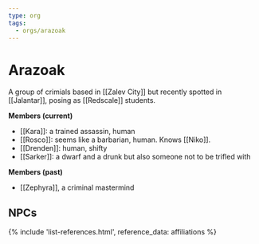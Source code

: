 ```yaml
---
type: org
tags:
  - orgs/arazoak
---
```


# Arazoak
A group of crimials based in [[Zalev City]] but recently spotted in [[Jalantar]], posing as [[Redscale]] students.

**Members (current)**
- [[Kara]]: a trained assassin, human
- [[Rosco]]: seems like a barbarian, human. Knows [[Niko]].
- [[Drenden]]: human, shifty
- [[Sarker]]: a dwarf and a drunk but also someone not to be trifled with

**Members (past)**
* [[Zephyra]], a criminal mastermind

## NPCs
{% include 'list-references.html', reference_data: affiliations %}
